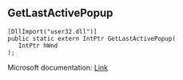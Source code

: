 ## GetLastActivePopup

```
[DllImport("user32.dll")]
public static extern IntPtr GetLastActivePopup(
   IntPtr hWnd
);
```

Microsoft documentation: [Link](https://docs.microsoft.com/en-us/windows/win32/api/winuser/nf-winuser-getlastactivepopup)
